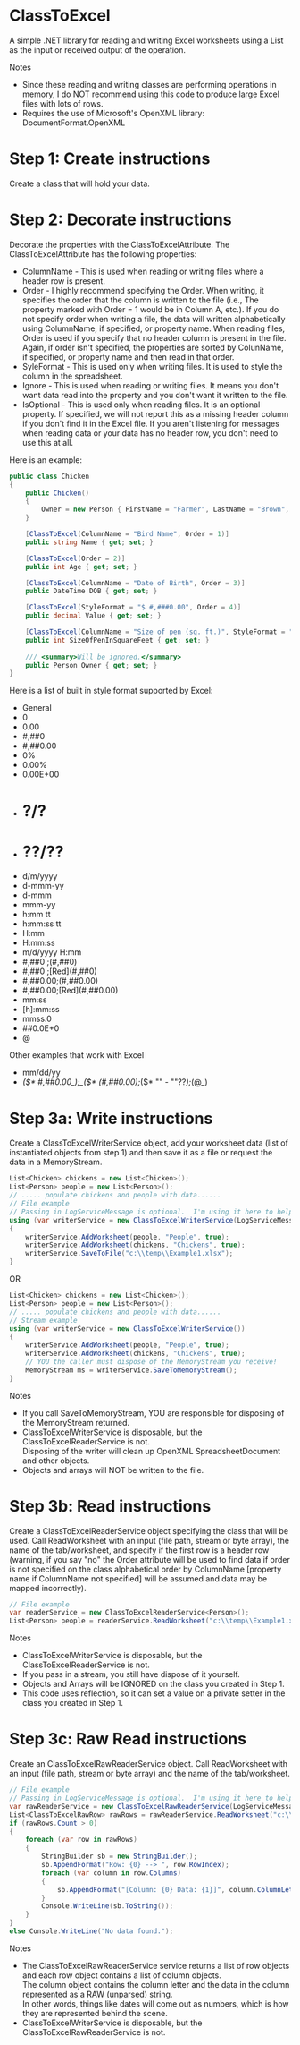 # ClassToExcel
A simple .NET library for reading and writing Excel worksheets using a List<T> as the input or received output of the operation.

Notes
* Since these reading and writing classes are performing operations in memory, I do NOT recommend using this code to produce large Excel files with lots of rows.
* Requires the use of Microsoft's OpenXML library:  DocumentFormat.OpenXML

# Step 1: Create instructions
Create a class that will hold your data.

# Step 2: Decorate instructions
Decorate the properties with the ClassToExcelAttribute. The ClassToExcelAttribute has the following properties:
* ColumnName - This is used when reading or writing files where a header row is present.
* Order - I highly recommend specifying the Order.  When writing, it specifies the order that the column is
written to the file (i.e., The property marked with Order = 1 would be in Column A, etc.). If you do not specify order when 
writing a file, the data will written alphabetically using ColumnName, if specified, or property name.  When reading files, 
Order is used if you specify that no header column is present in the file. Again, if order isn't specified, the properties 
are sorted by ColunName, if specified, or property name and then read in that order.
* SyleFormat - This is used only when writing files.  It is used to style the column in the spreadsheet.
* Ignore - This is used when reading or writing files.  It means you don't want data read into the property and 
you don't want it written to the file.
* IsOptional - This is used only when reading files.  It is an optional property.  If specified, we will not report this as a missing header column if you don't find it in the Excel file.  If you aren't listening for messages when reading data or your data has no header row, you don't need to use this at all.

Here is an example:
```c#
public class Chicken
{
    public Chicken()
    {
        Owner = new Person { FirstName = "Farmer", LastName = "Brown", Age = 56};
    }

    [ClassToExcel(ColumnName = "Bird Name", Order = 1)]
    public string Name { get; set; }

    [ClassToExcel(Order = 2)]
    public int Age { get; set; }

    [ClassToExcel(ColumnName = "Date of Birth", Order = 3)]
    public DateTime DOB { get; set; }

    [ClassToExcel(StyleFormat = "$ #,###0.00", Order = 4)]
    public decimal Value { get; set; }

    [ClassToExcel(ColumnName = "Size of pen (sq. ft.)", StyleFormat = "#,###0", Order = 5)]
    public int SizeOfPenInSquareFeet { get; set; }
        
    /// <summary>Will be ignored.</summary>
    public Person Owner { get; set; }
}
```

Here is a list of built in style format supported by Excel:
* General
* 0
* 0.00
* #,##0
* #,##0.00
* 0%
* 0.00%
* 0.00E+00
* # ?/?
* # ??/??
* d/m/yyyy
* d-mmm-yy
* d-mmm
* mmm-yy
* h:mm tt
* h:mm:ss tt
* H:mm
* H:mm:ss
* m/d/yyyy H:mm
* #,##0 ;(#,##0)
* #,##0 ;\[Red\](#,##0)
* #,##0.00;(#,##0.00)
* #,##0.00;\[Red\](#,##0.00)
* mm:ss
* \[h\]:mm:ss
* mmss.0
* ##0.0E+0
* @

Other examples that work with Excel
* mm/dd/yy
* _($* #,##0.00_);_($* (#,##0.00);_($* "" - ""??_);_(@_)   


# Step 3a: Write instructions
Create a ClassToExcelWriterService object, add your worksheet data (list of instantiated objects from step 1) 
and then save it as a file or request the data in a MemoryStream.
```c#
List<Chicken> chickens = new List<Chicken>();
List<Person> people = new List<Person>();
// ..... populate chickens and people with data......
// File example
// Passing in LogServiceMessage is optional.  I'm using it here to help debug any issues while writing a file.
using (var writerService = new ClassToExcelWriterService(LogServiceMessage))
{
	writerService.AddWorksheet(people, "People", true);
	writerService.AddWorksheet(chickens, "Chickens", true);
	writerService.SaveToFile("c:\\temp\\Example1.xlsx");
}
```
OR
```c#
List<Chicken> chickens = new List<Chicken>();
List<Person> people = new List<Person>();
// ..... populate chickens and people with data......
// Stream example
using (var writerService = new ClassToExcelWriterService())
{
	writerService.AddWorksheet(people, "People", true);
	writerService.AddWorksheet(chickens, "Chickens", true);
	// YOU the caller must dispose of the MemoryStream you receive!
	MemoryStream ms = writerService.SaveToMemoryStream();
}
```

Notes
* If you call SaveToMemoryStream, YOU are responsible for disposing of the MemoryStream returned.
* ClassToExcelWriterService is disposable, but the ClassToExcelReaderService is not.  
Disposing of the writer will clean up OpenXML SpreadsheetDocument and other objects. 
* Objects and arrays will NOT be written to the file.


# Step 3b: Read instructions
Create a ClassToExcelReaderService object specifying the class that will be used.  Call ReadWorksheet with an 
input (file path, stream or byte array), the name of the tab/worksheet, and specify if the first row is a header row 
(warning, if you say "no" the Order attribute will be used to find data if order is not specified on the class
alphabetical order by ColumnName \[property name if ColumnName not specified\] will be assumed and data may be mapped incorrectly).

```c#
// File example
var readerService = new ClassToExcelReaderService<Person>();
List<Person> people = readerService.ReadWorksheet("c:\\temp\\Example1.xlsx", "People", true);
```

Notes
* ClassToExcelWriterService is disposable, but the ClassToExcelReaderService is not.
* If you pass in a stream, you still have dispose of it yourself.
* Objects and Arrays will be IGNORED on the class you created in Step 1.
* This code uses reflection, so it can set a value on a private setter in the class you created in Step 1.


# Step 3c: Raw Read instructions
Create an ClassToExcelRawReaderService object.  Call ReadWorksheet with an input 
(file path, stream or byte array) and the name of the tab/worksheet.

```c#
// File example
// Passing in LogServiceMessage is optional.  I'm using it here to help debug any issues while reading a file.
var rawReaderService = new ClassToExcelRawReaderService(LogServiceMessage);
List<ClassToExcelRawRow> rawRows = rawReaderService.ReadWorksheet("c:\\temp\\Example1.xlsx", "People");
if (rawRows.Count > 0)
{
	foreach (var row in rawRows)
	{
		StringBuilder sb = new StringBuilder();
		sb.AppendFormat("Row: {0} --> ", row.RowIndex);
		foreach (var column in row.Columns)
		{
			sb.AppendFormat("[Column: {0} Data: {1}]", column.ColumnLetter, column.Data);
		}
		Console.WriteLine(sb.ToString());
	}
}
else Console.WriteLine("No data found.");
```

Notes
* The ClassToExcelRawReaderService service returns a list of row objects and each row object contains a list of column objects.  
The column object contains the column letter and the data in the column represented as a RAW (unparsed) string.  
In other words, things like dates will come out as numbers, which is how they are represented behind the scene.  
* ClassToExcelWriterService is disposable, but the ClassToExcelRawReaderService is not.
